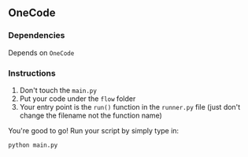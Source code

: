 ## OneCode

### Dependencies
Depends on `OneCode`


### Instructions
1. Don't touch the `main.py`
2. Put your code under the `flow` folder
3. Your entry point is the `run()` function in the `runner.py` file
    (just don't change the filename not the function name)

You're good to go! Run your script by simply type in:
```bash
python main.py
```
